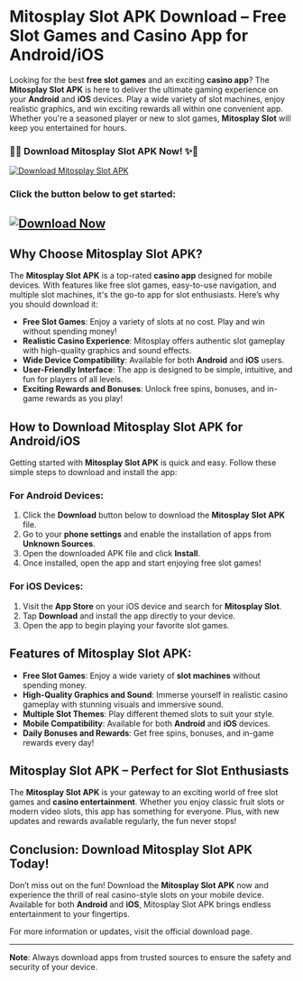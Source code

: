 # Mitosplay Slot APK Download – Free Slot Games and Casino App for Android/iOS

Looking for the best **free slot games** and an exciting **casino app**? The **Mitosplay Slot APK** is here to deliver the ultimate gaming experience on your **Android** and **iOS** devices. Play a wide variety of slot machines, enjoy realistic graphics, and win exciting rewards all within one convenient app. Whether you're a seasoned player or new to slot games, **Mitosplay Slot** will keep you entertained for hours.

### 🚀✨ **Download Mitosplay Slot APK Now!** ✨🚀
[![Download Mitosplay Slot APK](https://github.com/user-attachments/assets/0cce201b-8c9d-4c3f-af8e-38e3b636275c)](https://www.apkbros.com/mitosplay-slot-apk)

### Click the button below to get started:

## [![Download Now](https://img.shields.io/badge/Download%20Now-%23FF5733?style=for-the-badge&logo=appveyor)](https://www.apkbros.com/mitosplay-slot-apk)


## Why Choose Mitosplay Slot APK?

The **Mitosplay Slot APK** is a top-rated **casino app** designed for mobile devices. With features like free slot games, easy-to-use navigation, and multiple slot machines, it's the go-to app for slot enthusiasts. Here’s why you should download it:

- **Free Slot Games**: Enjoy a variety of slots at no cost. Play and win without spending money!
- **Realistic Casino Experience**: Mitosplay offers authentic slot gameplay with high-quality graphics and sound effects.
- **Wide Device Compatibility**: Available for both **Android** and **iOS** users.
- **User-Friendly Interface**: The app is designed to be simple, intuitive, and fun for players of all levels.
- **Exciting Rewards and Bonuses**: Unlock free spins, bonuses, and in-game rewards as you play!

## How to Download Mitosplay Slot APK for Android/iOS

Getting started with **Mitosplay Slot APK** is quick and easy. Follow these simple steps to download and install the app:

### For Android Devices:
1. Click the **Download** button below to download the **Mitosplay Slot APK** file.
2. Go to your **phone settings** and enable the installation of apps from **Unknown Sources**.
3. Open the downloaded APK file and click **Install**.
4. Once installed, open the app and start enjoying free slot games!

### For iOS Devices:
1. Visit the **App Store** on your iOS device and search for **Mitosplay Slot**.
2. Tap **Download** and install the app directly to your device.
3. Open the app to begin playing your favorite slot games.

## Features of Mitosplay Slot APK:

- **Free Slot Games**: Enjoy a wide variety of **slot machines** without spending money.
- **High-Quality Graphics and Sound**: Immerse yourself in realistic casino gameplay with stunning visuals and immersive sound.
- **Multiple Slot Themes**: Play different themed slots to suit your style.
- **Mobile Compatibility**: Available for both **Android** and **iOS** devices.
- **Daily Bonuses and Rewards**: Get free spins, bonuses, and in-game rewards every day!

## Mitosplay Slot APK – Perfect for Slot Enthusiasts

The **Mitosplay Slot APK** is your gateway to an exciting world of free slot games and **casino entertainment**. Whether you enjoy classic fruit slots or modern video slots, this app has something for everyone. Plus, with new updates and rewards available regularly, the fun never stops!

## Conclusion: Download Mitosplay Slot APK Today!

Don’t miss out on the fun! Download the **Mitosplay Slot APK** now and experience the thrill of real casino-style slots on your mobile device. Available for both **Android** and **iOS**, Mitosplay Slot APK brings endless entertainment to your fingertips.

For more information or updates, visit the official download page.

---

**Note**: Always download apps from trusted sources to ensure the safety and security of your device.
